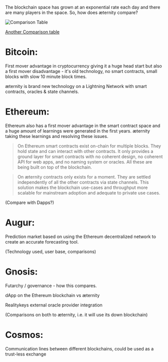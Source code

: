 The blockchain space has grown at an exponential rate each day and there are many players in the space. So, how does æternity compare?

![Comparison Table](http://i67.tinypic.com/e0g4z4.png)

[Another Comparison table](Blockchain-comparison)

# Bitcoin: 

First mover advantage in cryptocurrency giving it a huge head start but also a first mover disadvantage - it's old technology, no smart contracts, small blocks with slow 10 minute block times. 

æternity is brand new technology on a Lightning Network with smart contracts, oracles & state channels.

# Ethereum: 

Ethereum also has a first mover advantage in the smart contract space and a huge amount of learnings were generated in the first years. æternity taking these learnings and resolving these issues.

> On Ethereum smart contracts exist on-chain for multiple blocks. They hold state and can interact with other contracts. It only provides a ground layer for smart contracts with no coherent design, no coherent API for web apps, and no naming system or oracles. All these are being built on top of the blockchain.

> On æternity contracts only exists for a moment. They are settled independently of all the other contracts via state channels. This solution makes the blockchain use-cases and throughput more scalable for mainstream adoption and adequate to private use cases.

(Compare with Dapps?) 

# Augur: 

Prediction market based on using the Ethereum decentralized network to create an accurate forecasting tool. 

(Technology used, user base, comparisons) 


# Gnosis:

Futarchy / governance - how this compares. 

dApp on the Ethereum blockchain vs æternity

Realitykeys external oracle provider integration

(Comparisons on both to æternity, i.e. it will use its down blockchain)

# Cosmos:

Communication lines between different blockchains, could be used as a trust-less exchange 
